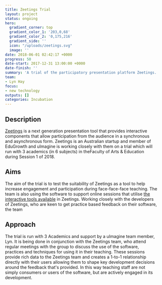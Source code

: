 ```yaml
---
title: Zeetings Trial
layout: project
status: ongoing
hero:
  gradient_corner: top
  gradient_color_1: '203,0,68'
  gradient_color_2: '0,175,216'
  gradient_side: ''
  icon: "/uploads/zeetings.svg"
  image: ''
date: 2018-06-01 02:42:17 +0000
progress: 50
date-start: 2017-12-31 13:00:00 +0000
date-finish: ''
summary: 'A trial of the participatory presentation platform Zeetings. '
team:
- Lyn Hay
focus:
- new technology
outputs: []
categories: Incubation
---
```

## Description

[Zeetings](https://www.zeetings.com/) is a next generation presentation tool that provides interactive components that allow participation from the audience in a synchronous and asynchronous form. Zeetings is an Australian startup and member of EduGrowth and uImagine is working closely with them on a trial which will run with 3 academics (in 6 subjects) in theFaculty of Arts & Education during Session 1 of 2018. 

## Aims

The aim of the trial is to test the suitability of Zeetings as a tool to help increase engagement and participation during face-face-face teaching. The team is also using the software to support online sessions that utilise [the interactive tools available](https://www.zeetings.com/features/) in Zeetings. Working closely with the developers of Zeetings, who are keen to get practice based feedback on their software, the team 

## Approach

The trial is run with 3 Academics and support by a uImagine team member, Lyn. It is being done in conjunction with the Zeetings team, who attend regular meetings with the group to discuss the use of the software, practices and techniques for using it in their teaching. These sessions provide rich data to the Zeetings team and creates a 1-to-1 relationship directly with their users allowing them to shape key development decisions around the feedback that's provided. In this way teaching staff are not simply consumers or users of the software, but are actively engaged in its development. 
